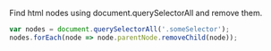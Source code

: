 Find html nodes using document.querySelectorAll and remove them.

```javascript
var nodes = document.querySelectorAll('.someSelector');
nodes.forEach(node => node.parentNode.removeChild(node));
```